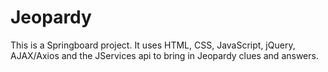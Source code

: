 # Jeopardy

This is a Springboard project. It uses HTML, CSS, JavaScript, jQuery, AJAX/Axios and the JServices api to bring in Jeopardy clues and answers.
